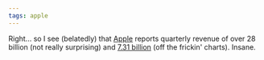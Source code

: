 ```yaml
---
tags: apple
---
```


Right... so I see (belatedly) that [Apple](/wiki/Apple) reports quarterly revenue of over 28 billion (not really surprising) and [7.31 billion](http://osxdaily.com/2011/07/19/apple-q3-2011-results-all-time-record-revenue-28-57-billion-profits-7-31-billion/) (off the frickin' charts). Insane.

